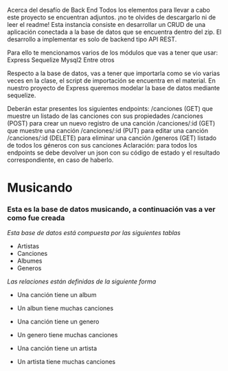 Acerca del desafío de Back End
Todos los elementos para llevar a cabo este proyecto se encuentran adjuntos. ¡no te olvides de descargarlo ni de leer el readme!
Esta instancia consiste en desarrollar un CRUD de una aplicación conectada a la base de datos que se encuentra dentro del zip. El desarrollo a implementar es solo de backend tipo API REST.

Para ello te mencionamos varios de los módulos que vas a tener que usar:
Express
Sequelize
Mysql2
Entre otros

Respecto a la base de datos, vas a tener que importarla como se vio varias veces en la clase, el script de importación se encuentra en el material.
En nuestro proyecto de Express queremos modelar la base de datos mediante sequelize.

Deberán estar presentes los siguientes endpoints:
/canciones (GET) que muestre un listado de las canciones con sus propiedades
/canciones (POST) para crear un nuevo registro de una canción
/canciones/:id (GET) que muestre una canción
/canciones/:id (PUT) para editar una canción
/canciones/:id (DELETE) para eliminar una canción
/generos (GET) listado de todos los géneros con sus canciones
Aclaración: para todos los endpoints se debe devolver un json con su código de estado y el resultado correspondiente, en caso de haberlo.


# Musicando

### Esta es la base de datos musicando, a continuación vas a ver como fue creada
_Esta base de datos está compuesta por las siguientes tablas_
- Artistas
- Canciones
- Albumes
- Generos

_Las relaciones están definidas de la siguiente forma_
- Una canción tiene un album
- Un albun tiene muchas canciones

- Una canción tiene un genero
- Un genero tiene muchas canciones

- Una canción tiene un artista
- Un artista tiene muchas canciones
